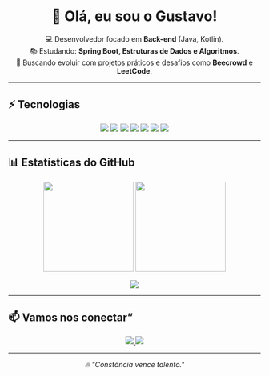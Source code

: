 <h1 align="center">👋 Olá, eu sou o Gustavo!</h1>

<p align="center">
💻 Desenvolvedor focado em <b>Back-end</b> (Java, Kotlin). <br>
📚 Estudando: <b>Spring Boot, Estruturas de Dados e Algoritmos</b>. <br>
🚀 Buscando evoluir com projetos práticos e desafios como <b>Beecrowd</b> e <b>LeetCode</b>. 
</p>

---

## ⚡ Tecnologias
<p align="center">
  <img src="https://img.shields.io/badge/Java-ED8B00?style=for-the-badge&logo=openjdk&logoColor=white"/>
  <img src="https://img.shields.io/badge/Kotlin-0095D5?style=for-the-badge&logo=kotlin&logoColor=white"/>
  <img src="https://img.shields.io/badge/Spring-6DB33F?style=for-the-badge&logo=spring&logoColor=white"/>
  <img src="https://img.shields.io/badge/SQL-4479A1?style=for-the-badge&logo=database&logoColor=white"/>
  <img src="https://img.shields.io/badge/HTML5-E34F26?style=for-the-badge&logo=html5&logoColor=white"/>
  <img src="https://img.shields.io/badge/CSS3-1572B6?style=for-the-badge&logo=css3&logoColor=white"/>
  <img src="https://img.shields.io/badge/JavaScript-F7DF1E?style=for-the-badge&logo=javascript&logoColor=black"/>
</p>

---

## 📊 Estatísticas do GitHub
<p align="center">
  <img src="https://github-readme-stats.vercel.app/api?username=Gustavoferreira019&show_icons=true&theme=radical" height="180em"/>
  <img src="https://github-readme-stats.vercel.app/api/top-langs/?username=Gustavoferreira019&layout=compact&theme=radical" height="180em"/>
</p>

<p align="center">
  <img src="https://github-readme-streak-stats.herokuapp.com/?user=Gustavoferreira019&theme=radical"/>
</p>

---

## 📫 Vamos nos conectar”
<p align="center">
  <a href="https://linkedin.com/in/gusta-backdev/">
    <img src="https://img.shields.io/badge/LinkedIn-0077B5?style=for-the-badge&logo=linkedin&logoColor=white"/>
  </a>
  <a href="mailto:gustavo2ferreira820@gmail.com">
    <img src="https://img.shields.io/badge/Gmail-D14836?style=for-the-badge&logo=gmail&logoColor=white"/>
  </a>
</p>

---

<p align="center"><i>🔥 "Constância vence talento."</i></p>

